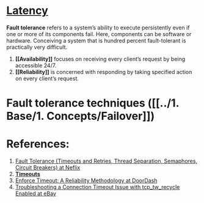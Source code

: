 # [Latency](../1.%20Base/1.%20Concepts/Latency/Base.md)

**Fault tolerance** refers to a system’s ability to execute persistently even if one or more of its components fail. Here, components can be software or hardware. Conceiving a system that is hundred percent fault-tolerant is practically very difficult.

1. **[[Availability]]** focuses on receiving every client’s request by being accessible 24/7.
2. **[[Reliability]]** is concerned with responding by taking specified action on every client’s request.

# Fault tolerance techniques ([[../1. Base/1. Concepts/Failover]])

# References:

1. [Fault Tolerance (Timeouts and Retries, Thread Separation, Semaphores, Circuit Breakers) at Neflix](https://medium.com/netflix-techblog/fault-tolerance-in-a-high-volume-distributed-system-91ab4faae74a)
2. [**Timeouts**](https://www.javaworld.com/article/2824163/application-performance/stability-patterns-applied-in-a-restful-architecture.html)
3. [Enforce Timeout: A Reliability Methodology at DoorDash](https://doordash.engineering/2018/12/21/enforce-timeout-a-doordash-reliability-methodology/)
4. [Troubleshooting a Connection Timeout Issue with tcp_tw_recycle Enabled at eBay](https://www.ebayinc.com/stories/blogs/tech/a-vip-connection-timeout-issue-caused-by-snat-and-tcp-tw-recycle/)